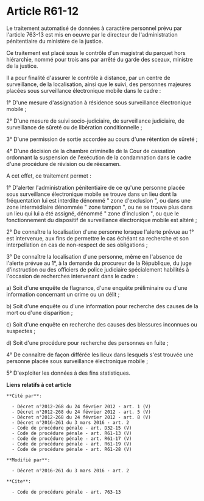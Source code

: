 # Article R61-12

Le traitement automatisé de données à caractère personnel prévu par l'article 763-13 est mis en oeuvre par le directeur de
l'administration pénitentiaire du ministère de la justice. 

Ce traitement est placé sous le contrôle d'un magistrat du parquet hors hiérarchie, nommé pour trois ans par arrêté du garde
des sceaux, ministre de la justice. 

Il a pour finalité d'assurer le contrôle à distance, par un centre de surveillance, de la localisation, ainsi que le suivi,
des personnes majeures placées sous surveillance électronique mobile dans le cadre : 

1° D'une mesure d'assignation à résidence sous surveillance électronique mobile ; 

2° D'une mesure de suivi socio-judiciaire, de surveillance judiciaire, de surveillance de sûreté ou de libération
conditionnelle ; 

3° D'une permission de sortie accordée au cours d'une rétention de sûreté ; 

4° D'une décision de la chambre criminelle de la Cour de cassation ordonnant la suspension de l'exécution de la condamnation
dans le cadre d'une procédure de révision ou de réexamen. 

A cet effet, ce traitement permet : 

1° D'alerter l'administration pénitentiaire de ce qu'une personne placée sous surveillance électronique mobile se trouve dans
un lieu dont la fréquentation lui est interdite dénommé " zone d'exclusion ", ou dans une zone intermédiaire dénommée " zone
tampon ", ou ne se trouve plus dans un lieu qui lui a été assigné, dénommé " zone d'inclusion ", ou que le fonctionnement du
dispositif de surveillance électronique mobile est altéré ; 

2° De connaître la localisation d'une personne lorsque l'alerte prévue au 1° est intervenue, aux fins de permettre le cas
échéant sa recherche et son interpellation en cas de non-respect de ses obligations ; 

3° De connaître la localisation d'une personne, même en l'absence de l'alerte prévue au 1°, à la demande du procureur de la
République, du juge d'instruction ou des officiers de police judiciaire spécialement habilités à l'occasion de recherches
intervenant dans le cadre : 

a) Soit d'une enquête de flagrance, d'une enquête préliminaire ou d'une information concernant un crime ou un délit ; 

b) Soit d'une enquête ou d'une information pour recherche des causes de la mort ou d'une disparition ; 

c) Soit d'une enquête en recherche des causes des blessures inconnues ou suspectes ; 

d) Soit d'une procédure pour recherche des personnes en fuite ;

4° De connaître de façon différée les lieux dans lesquels s'est trouvée une personne placée sous surveillance électronique
mobile ;

5° D'exploiter les données à des fins statistiques.

**Liens relatifs à cet article**

	**Cité par**:

	  - Décret n°2012-268 du 24 février 2012 - art. 1 (V)
	  - Décret n°2012-268 du 24 février 2012 - art. 5 (V)
	  - Décret n°2012-268 du 24 février 2012 - art. 8 (V)
	  - Décret n°2016-261 du 3 mars 2016 - art. 2
	  - Code de procédure pénale - art. D32-15 (V)
	  - Code de procédure pénale - art. R61-13 (V)
	  - Code de procédure pénale - art. R61-17 (V)
	  - Code de procédure pénale - art. R61-19 (V)
	  - Code de procédure pénale - art. R61-28 (V)

	**Modifié par**:

	  - Décret n°2016-261 du 3 mars 2016 - art. 2

	**Cite**:

	  - Code de procédure pénale - art. 763-13
